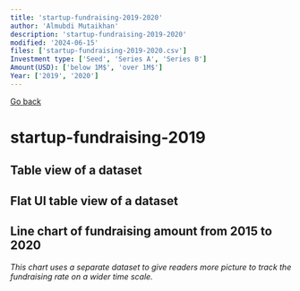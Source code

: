 ```yaml
---
title: 'startup-fundraising-2019-2020'
author: 'Almubdi Mutaikhan'
description: 'startup-fundraising-2019-2020'
modified: '2024-06-15'
files: ['startup-fundraising-2019-2020.csv']
Investment type: ['Seed', 'Series A', 'Series B']
Amount(USD): ['below 1M$', 'over 1M$']
Year: ['2019', '2020']
---
```


[Go back](/)

# startup-fundraising-2019

## Table view of a dataset
<Table url="startup-fundraising-2019-2020.csv" />
 
## Flat UI table view of a dataset

<FlatUiTable
    url="startup-fundraising-2019.csv"
/>


## Line chart of fundraising amount from 2015 to 2020
*This chart uses a separate dataset to give readers more picture to track the fundraising rate on a wider time scale.*

<LineChart
    title="Startup fundraising from 2015 to 2020"
    xAxis="Year"
    yAxis="Amount in USD"
    data="startup-fundraising-2015-2020.csv"
/>
